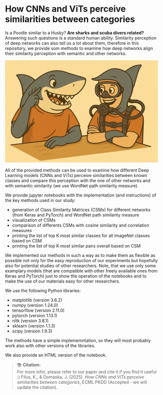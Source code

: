 # How CNNs and ViTs perceive similarities between categories

Is a Poodle similar to a Husky? **Are sharks and scuba divers related?** Answering such questions is a standard human ability. Similarity perception of deep networks can also tell us a lot about them, therefore in this repository, we provide som methods to examine how deep networks align their similarity perception with semantic and other networks. 

![Are sharks and humans similar?](repo_img.png)

All of the provided methods can be used to examine how different Deep Learning models
(CNNs and ViTs) perceive similarities between known classes and compare this perception
with the one of other networks and with semantic similarity (we use WordNet path similarity
measure).

We provide jupyter notebooks with the implementation (and instructions) of the key methods
used in our study:

* generation of Class Similarity Matrices (CSMs) for different networks (from Keras and
PyTorch) and WordNet path similarity measure
* visualization of CSMs
* comparison of differents CSMs with cosine similarity and correlation measures
* printing the list of top K most similar classes for all ImageNet classes based on CSM
* printing the list of top K most similar pairs overall based on CSM

We implemented our methods in such a way as to make them as flexible as possible not
only for the easy reproduction of our experiments but hopefully also for potential studies of
other researchers. Note, that we use only some examplary models (that are compatible with
other freely available ones from Keras and PyTorch) just to show the operation of the
notebooks and to make the use of our materials easy for other researchers.

We use the following Python libraries:

* matplotlib (version 3.6.2)
* numpy (version 1.24.0)
* tensorflow (version 2.11.0)
* pytorch (version 1.13.1)
* nltk (version 3.8.1)
* sklearn (version 1.1.3)
* scipy (version 1.9.3)

The methods have a simple implememntation, so they will most probably work also with other versions of the libraries. 

We also provide an HTML version of the notebook.

> 📚 **Citation:**  
> For more infor, please refer to our paper and cite it if you find it useful :)
> Filus, K., & Domaska, J. (2025). *How CNNs and ViTs perceive similarities between categories*, ECML PKDD (Accepted - we will update the citation).  
